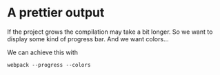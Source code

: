 # A prettier output

If the project grows the compilation may take a bit longer. So we want to display some kind of progress bar. And we want colors...

We can achieve this with

``` text
webpack --progress --colors
```
